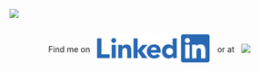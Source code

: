 <img
  src="https://github.com/DC-Cunningham/DC-Cunningham/raw/master/MTB_Animation.gif"
  width="854"
/>

<div 
        width="100"
  style="display: flex; justify-content: center; align-items: center; gap: 12px; padding: 12px">
  <p >
    Find me on
  </p>
    <a href="https://www.linkedin.com/in/dc-cunningham/">
      <img
        src="https://github.com/DC-Cunningham/DC-Cunningham/raw/master/LI-Logo.png"
    /></a>
    <p>
        or at
        </p>
    <a href="https://www.beautifulrevolution.com.au/">
      <img
        src="https://www.beautifulrevolution.com.au/static/media/TBR_WebHeader_880x218_Dual.479856ec7fc7f1da37d8.png"
        width="200"
    /></a>
  </p>
</div>

<p></p>
